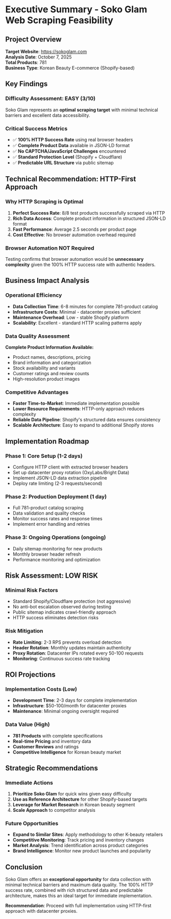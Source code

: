 # Executive Summary - Soko Glam Web Scraping Feasibility

## Project Overview
**Target Website**: https://sokoglam.com  
**Analysis Date**: October 7, 2025  
**Total Products**: 781  
**Business Type**: Korean Beauty E-commerce (Shopify-based)

## Key Findings

### Difficulty Assessment: EASY (3/10)
Soko Glam represents an **optimal scraping target** with minimal technical barriers and excellent data accessibility.

### Critical Success Metrics
- ✅ **100% HTTP Success Rate** using real browser headers
- ✅ **Complete Product Data** available in JSON-LD format  
- ✅ **No CAPTCHA/JavaScript Challenges** encountered
- ✅ **Standard Protection Level** (Shopify + Cloudflare)
- ✅ **Predictable URL Structure** via public sitemap

## Technical Recommendation: HTTP-First Approach

### Why HTTP Scraping is Optimal
1. **Perfect Success Rate**: 8/8 test products successfully scraped via HTTP
2. **Rich Data Access**: Complete product information in structured JSON-LD format
3. **Fast Performance**: Average 2.5 seconds per product page
4. **Cost Effective**: No browser automation overhead required

### Browser Automation NOT Required
Testing confirms that browser automation would be **unnecessary complexity** given the 100% HTTP success rate with authentic headers.

## Business Impact Analysis

### Operational Efficiency
- **Data Collection Time**: 6-8 minutes for complete 781-product catalog  
- **Infrastructure Costs**: Minimal - datacenter proxies sufficient
- **Maintenance Overhead**: Low - stable Shopify platform
- **Scalability**: Excellent - standard HTTP scaling patterns apply

### Data Quality Assessment
**Complete Product Information Available:**
- Product names, descriptions, pricing
- Brand information and categorization  
- Stock availability and variants
- Customer ratings and review counts
- High-resolution product images

### Competitive Advantages
- **Faster Time-to-Market**: Immediate implementation possible
- **Lower Resource Requirements**: HTTP-only approach reduces complexity
- **Reliable Data Pipeline**: Shopify's structured data ensures consistency
- **Scalable Architecture**: Easy to expand to additional Shopify stores

## Implementation Roadmap

### Phase 1: Core Setup (1-2 days)
- Configure HTTP client with extracted browser headers
- Set up datacenter proxy rotation (OxyLabs/Bright Data)
- Implement JSON-LD data extraction pipeline
- Deploy rate limiting (2-3 requests/second)

### Phase 2: Production Deployment (1 day)  
- Full 781-product catalog scraping
- Data validation and quality checks
- Monitor success rates and response times
- Implement error handling and retries

### Phase 3: Ongoing Operations (ongoing)
- Daily sitemap monitoring for new products
- Monthly browser header refresh
- Performance monitoring and optimization

## Risk Assessment: LOW RISK

### Minimal Risk Factors
- Standard Shopify/Cloudflare protection (not aggressive)
- No anti-bot escalation observed during testing
- Public sitemap indicates crawl-friendly approach
- HTTP success eliminates detection risks

### Risk Mitigation
- **Rate Limiting**: 2-3 RPS prevents overload detection
- **Header Rotation**: Monthly updates maintain authenticity  
- **Proxy Rotation**: Datacenter IPs rotated every 50-100 requests
- **Monitoring**: Continuous success rate tracking

## ROI Projections

### Implementation Costs (Low)
- **Development Time**: 2-3 days for complete implementation
- **Infrastructure**: $50-100/month for datacenter proxies
- **Maintenance**: Minimal ongoing oversight required

### Data Value (High)
- **781 Products** with complete specifications
- **Real-time Pricing** and inventory data
- **Customer Reviews** and ratings
- **Competitive Intelligence** for Korean beauty market

## Strategic Recommendations

### Immediate Actions
1. **Prioritize Soko Glam** for quick wins given easy difficulty
2. **Use as Reference Architecture** for other Shopify-based targets  
3. **Leverage for Market Research** in Korean beauty segment
4. **Scale Approach** to competitor analysis

### Future Opportunities  
- **Expand to Similar Sites**: Apply methodology to other K-beauty retailers
- **Competitive Monitoring**: Track pricing and inventory changes
- **Market Analysis**: Trend identification across product categories
- **Brand Intelligence**: Monitor new product launches and popularity

## Conclusion

Soko Glam offers an **exceptional opportunity** for data collection with minimal technical barriers and maximum data quality. The 100% HTTP success rate, combined with rich structured data and predictable architecture, makes this an ideal target for immediate implementation.

**Recommendation**: Proceed with full implementation using HTTP-first approach with datacenter proxies.
